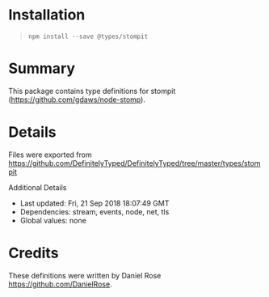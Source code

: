 # Installation
> `npm install --save @types/stompit`

# Summary
This package contains type definitions for stompit (https://github.com/gdaws/node-stomp).

# Details
Files were exported from https://github.com/DefinitelyTyped/DefinitelyTyped/tree/master/types/stompit

Additional Details
 * Last updated: Fri, 21 Sep 2018 18:07:49 GMT
 * Dependencies: stream, events, node, net, tls
 * Global values: none

# Credits
These definitions were written by Daniel Rose <https://github.com/DanielRose>.
